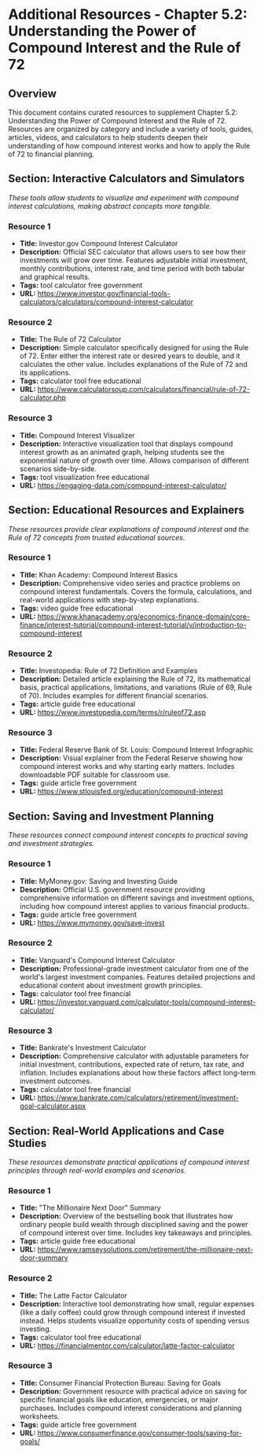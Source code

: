 # Additional Resources - Chapter 5.2: Understanding the Power of Compound Interest and the Rule of 72

## Overview
This document contains curated resources to supplement Chapter 5.2: Understanding the Power of Compound Interest and the Rule of 72. Resources are organized by category and include a variety of tools, guides, articles, videos, and calculators to help students deepen their understanding of how compound interest works and how to apply the Rule of 72 to financial planning.

## Section: Interactive Calculators and Simulators
*These tools allow students to visualize and experiment with compound interest calculations, making abstract concepts more tangible.*

### Resource 1
- **Title:** Investor.gov Compound Interest Calculator
- **Description:** Official SEC calculator that allows users to see how their investments will grow over time. Features adjustable initial investment, monthly contributions, interest rate, and time period with both tabular and graphical results.
- **Tags:** tool calculator free government
- **URL:** https://www.investor.gov/financial-tools-calculators/calculators/compound-interest-calculator

### Resource 2
- **Title:** The Rule of 72 Calculator
- **Description:** Simple calculator specifically designed for using the Rule of 72. Enter either the interest rate or desired years to double, and it calculates the other value. Includes explanations of the Rule of 72 and its applications.
- **Tags:** calculator tool free educational
- **URL:** https://www.calculatorsoup.com/calculators/financial/rule-of-72-calculator.php

### Resource 3
- **Title:** Compound Interest Visualizer
- **Description:** Interactive visualization tool that displays compound interest growth as an animated graph, helping students see the exponential nature of growth over time. Allows comparison of different scenarios side-by-side.
- **Tags:** tool visualization free educational
- **URL:** https://engaging-data.com/compound-interest-calculator/

## Section: Educational Resources and Explainers
*These resources provide clear explanations of compound interest and the Rule of 72 concepts from trusted educational sources.*

### Resource 1
- **Title:** Khan Academy: Compound Interest Basics
- **Description:** Comprehensive video series and practice problems on compound interest fundamentals. Covers the formula, calculations, and real-world applications with step-by-step explanations.
- **Tags:** video guide free educational
- **URL:** https://www.khanacademy.org/economics-finance-domain/core-finance/interest-tutorial/compound-interest-tutorial/v/introduction-to-compound-interest

### Resource 2
- **Title:** Investopedia: Rule of 72 Definition and Examples
- **Description:** Detailed article explaining the Rule of 72, its mathematical basis, practical applications, limitations, and variations (Rule of 69, Rule of 70). Includes examples for different financial scenarios.
- **Tags:** article guide free educational
- **URL:** https://www.investopedia.com/terms/r/ruleof72.asp

### Resource 3
- **Title:** Federal Reserve Bank of St. Louis: Compound Interest Infographic
- **Description:** Visual explainer from the Federal Reserve showing how compound interest works and why starting early matters. Includes downloadable PDF suitable for classroom use.
- **Tags:** guide article free government
- **URL:** https://www.stlouisfed.org/education/compound-interest

## Section: Saving and Investment Planning
*These resources connect compound interest concepts to practical saving and investment strategies.*

### Resource 1
- **Title:** MyMoney.gov: Saving and Investing Guide
- **Description:** Official U.S. government resource providing comprehensive information on different savings and investment options, including how compound interest applies to various financial products.
- **Tags:** guide article free government
- **URL:** https://www.mymoney.gov/save-invest

### Resource 2
- **Title:** Vanguard's Compound Interest Calculator
- **Description:** Professional-grade investment calculator from one of the world's largest investment companies. Features detailed projections and educational content about investment growth principles.
- **Tags:** calculator tool free financial
- **URL:** https://investor.vanguard.com/calculator-tools/compound-interest-calculator/

### Resource 3
- **Title:** Bankrate's Investment Calculator
- **Description:** Comprehensive calculator with adjustable parameters for initial investment, contributions, expected rate of return, tax rate, and inflation. Includes explanations about how these factors affect long-term investment outcomes.
- **Tags:** calculator tool free financial
- **URL:** https://www.bankrate.com/calculators/retirement/investment-goal-calculator.aspx

## Section: Real-World Applications and Case Studies
*These resources demonstrate practical applications of compound interest principles through real-world examples and scenarios.*

### Resource 1
- **Title:** "The Millionaire Next Door" Summary
- **Description:** Overview of the bestselling book that illustrates how ordinary people build wealth through disciplined saving and the power of compound interest over time. Includes key takeaways and principles.
- **Tags:** article guide free educational
- **URL:** https://www.ramseysolutions.com/retirement/the-millionaire-next-door-summary

### Resource 2
- **Title:** The Latte Factor Calculator
- **Description:** Interactive tool demonstrating how small, regular expenses (like a daily coffee) could grow through compound interest if invested instead. Helps students visualize opportunity costs of spending versus investing.
- **Tags:** calculator tool free educational
- **URL:** https://financialmentor.com/calculator/latte-factor-calculator

### Resource 3
- **Title:** Consumer Financial Protection Bureau: Saving for Goals
- **Description:** Government resource with practical advice on saving for specific financial goals like education, emergencies, or major purchases. Includes compound interest considerations and planning worksheets.
- **Tags:** guide article free government
- **URL:** https://www.consumerfinance.gov/consumer-tools/saving-for-goals/